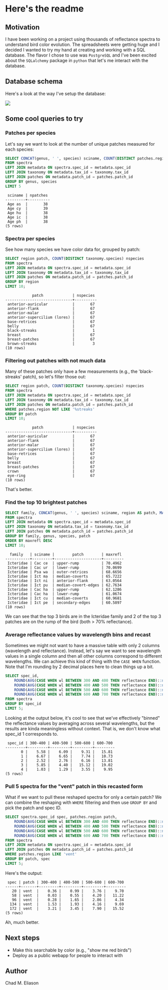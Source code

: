# Here's the readme

## Motivation
I have been working on a project using thousands of reflectance spectra to understand bird color evolution. The spreadsheets were getting huge and I decided I wanted to try my hand at creating and working with a SQL database. The flavor I chose to use was `PostgreSQL` and I've been excited about the `SQLalchemy` package in `python` that let's me interact with the database.

## Database schema
Here's a look at the way I've setup the database:

![](/docs/Screenshot%202024-09-24%20at%208.23.40 AM.png)

## Some cool queries to try

### Patches per species
Let's say we want to look at the number of unique patches measured for each species:
```sql
SELECT CONCAT(genus, ' ', species) sciname, COUNT(DISTINCT patches.region) npatches
FROM spectra
LEFT JOIN metadata ON spectra.spec_id = metadata.spec_id
LEFT JOIN taxonomy ON metadata.tax_id = taxonomy.tax_id
LEFT JOIN patches ON metadata.patch_id = patches.patch_id
GROUP BY genus, species
LIMIT 5
```

```
 sciname | npatches 
---------+----------
 Age as  |       38
 Age cy  |       39
 Age hu  |       38
 Age ic  |       38
 Age ph  |       38
(5 rows)
```

### Spectra per species
See how many species we have color data for, grouped by patch:
```sql
SELECT region patch, COUNT(DISTINCT taxonomy.species) nspecies 
FROM spectra
LEFT JOIN metadata ON spectra.spec_id = metadata.spec_id
LEFT JOIN taxonomy ON metadata.tax_id = taxonomy.tax_id
LEFT JOIN patches ON metadata.patch_id = patches.patch_id
GROUP BY region
LIMIT 10;
```

```
            patch             | nspecies 
------------------------------+----------
 anterior-auricular           |       67
 anterior-flank               |       67
 anterior-malar               |       67
 anterior-supercilium (lores) |       67
 base-retrices                |       67
 belly                        |       67
 black-streaks                |        1
 breast                       |       67
 breast-patches               |       67
 brown-streaks                |        3
(10 rows)
```

### Filtering out patches with not much data
Many of these patches only have a few measurements (e.g., the 'black-streaks' patch), so let's filter those out:

```sql
SELECT region patch, COUNT(DISTINCT taxonomy.species) nspecies 
FROM spectra
LEFT JOIN metadata ON spectra.spec_id = metadata.spec_id
LEFT JOIN taxonomy ON metadata.tax_id = taxonomy.tax_id
LEFT JOIN patches ON metadata.patch_id = patches.patch_id
WHERE patches.region NOT LIKE '%streaks'
GROUP BY patch
LIMIT 10;
```

```
            patch             | nspecies 
------------------------------+----------
 anterior-auricular           |       67
 anterior-flank               |       67
 anterior-malar               |       67
 anterior-supercilium (lores) |       67
 base-retrices                |       67
 belly                        |       67
 breast                       |       67
 breast-patches               |       67
 crown                        |       67
 eye-ring                     |       67
(10 rows)
```

That's better.

### Find the top 10 brightest patches

```sql
SELECT family, CONCAT(genus, ' ', species) sciname, region AS patch, MAX(spectra.reflectance) AS maxrefl
FROM spectra
LEFT JOIN metadata ON spectra.spec_id = metadata.spec_id
LEFT JOIN taxonomy ON metadata.tax_id = taxonomy.tax_id
LEFT JOIN patches ON metadata.patch_id = patches.patch_id
GROUP BY family, genus, species, patch
ORDER BY maxrefl DESC
LIMIT 10;
```

```
  family   | sciname |        patch        | maxrefl 
-----------+---------+---------------------+---------
 Icteridae | Cac ce  | upper-rump          | 70.4962
 Icteridae | Cac ur  | lower-rump          | 70.0699
 Icteridae | Psa wa  | outer-retrices      | 68.6656
 Icteridae | Ict ma  | median-coverts      | 65.7222
 Icteridae | Ict ni  | anterior-flank      | 63.0564
 Icteridae | Ict pu  | median-covert-edges | 62.7634
 Icteridae | Cac ha  | upper-rump          | 62.1286
 Icteridae | Cac ha  | lower-rump          | 61.0674
 Icteridae | Ict cu  | median-coverts      | 60.9681
 Icteridae | Ict pe  | secondary-edges     | 60.5897
(10 rows)
```

We can see that the top 3 birds are in the Icteridae family and 2 of the top 3 patches are on the rump of the bird (both > 70% reflectance).

### Average reflectance values by wavelength bins and recast
Sometimes we might not want to have a massive table with only 2 columns (wavelength and reflectance). Instead, let's say we want to see wavelength values in a single column and then all other columns correspond to different wavelengths. We can achieve this kind of thing with the `CASE WHEN` function. Note that I'm rounding by 2 decimal places here to clean things up a bit.
```sql
SELECT spec_id,
    ROUND(AVG(CASE WHEN wl BETWEEN 300 AND 400 THEN reflectance END)::numeric,2) AS "300-400",
    ROUND(AVG(CASE WHEN wl BETWEEN 400 AND 500 THEN reflectance END)::numeric,2) AS "400-500",
    ROUND(AVG(CASE WHEN wl BETWEEN 500 AND 600 THEN reflectance END)::numeric,2) AS "500-600",
    ROUND(AVG(CASE WHEN wl BETWEEN 600 AND 700 THEN reflectance END)::numeric,2) AS "600-700"
FROM spectra
GROUP BY spec_id
LIMIT 5;
```

Looking at the output below, it's cool to see that we've effectively "binned" the reflectance values by averaging across several wavelengths, but the results are kinda meaningless without context. That is, we don't know what spec_id 1 corresponds to.

```
 spec_id | 300-400 | 400-500 | 500-600 | 600-700 
---------+---------+---------+---------+---------
       0 |    5.58 |    6.09 |    9.31 |   15.81
       1 |    6.67 |    6.65 |    7.74 |   10.73
       2 |    2.52 |    2.76 |    6.16 |   13.81
       3 |    5.85 |    4.40 |   15.12 |   19.02
       4 |    1.03 |    1.29 |    3.55 |    9.95
(5 rows)
```

### Pull 5 spectra for the "vent" patch in this recasted form
What if we want to pull these reshaped spectra for only a certain patch? We can combine the reshaping with `WHERE` filtering and then use `GROUP BY` and pick the patch and spec ID.
```sql
SELECT spectra.spec_id spec, patches.region patch,
    ROUND(AVG(CASE WHEN wl BETWEEN 300 AND 400 THEN reflectance END)::numeric,2) AS "300-400",
    ROUND(AVG(CASE WHEN wl BETWEEN 400 AND 500 THEN reflectance END)::numeric,2) AS "400-500",
    ROUND(AVG(CASE WHEN wl BETWEEN 500 AND 600 THEN reflectance END)::numeric,2) AS "500-600",
    ROUND(AVG(CASE WHEN wl BETWEEN 600 AND 700 THEN reflectance END)::numeric,2) AS "600-700"
FROM spectra
LEFT JOIN metadata ON spectra.spec_id = metadata.spec_id
LEFT JOIN patches ON metadata.patch_id = patches.patch_id
WHERE patches.region LIKE 'vent'
GROUP BY patch, spec
LIMIT 5;
```

Here's the output:

```
 spec | patch | 300-400 | 400-500 | 500-600 | 600-700 
------+-------+---------+---------+---------+---------
   20 | vent  |    0.36 |    0.99 |    3.76 |    9.70
   58 | vent  |    0.03 |    0.55 |    4.20 |   11.22
   96 | vent  |    0.28 |    1.65 |    2.86 |    4.34
  134 | vent  |    1.53 |    1.93 |    4.16 |    9.69
  172 | vent  |    3.21 |    3.45 |    7.90 |   15.52
(5 rows)
```

Ah, much better.

<!-- Now we can finally add in the taxonomy information (family, genus, species)-

```sql
SELECT spectra.spec_id AS spec,
    family,
    CONCAT(genus, ' ', species) AS sciname,
    patches.region patch,
    ROUND(AVG(CASE WHEN wl BETWEEN 300 AND 400 THEN reflectance END)::numeric,2) AS "300-400",
    ROUND(AVG(CASE WHEN wl BETWEEN 400 AND 500 THEN reflectance END)::numeric,2) AS "400-500",
    ROUND(AVG(CASE WHEN wl BETWEEN 500 AND 600 THEN reflectance END)::numeric,2) AS "500-600",
    ROUND(AVG(CASE WHEN wl BETWEEN 600 AND 700 THEN reflectance END)::numeric,2) AS "600-700"
FROM spectra
LEFT JOIN metadata ON spectra.spec_id = metadata.spec_id
LEFT JOIN taxonomy ON metadata.tax_id = taxonomy.tax_id
LEFT JOIN patches ON metadata.patch_id = patches.patch_id
WHERE patches.region LIKE 'vent'
GROUP BY patch, spec, family, sciname
LIMIT 5;
```

```
 spec |  family   | sciname | patch | 300-400 | 400-500 | 500-600 | 600-700 
------+-----------+---------+-------+---------+---------+---------+---------
   20 | Icteridae | Psa os  | vent  |    0.36 |    0.99 |    3.76 |    9.70
   58 | Icteridae | Psa os  | vent  |    0.03 |    0.55 |    4.20 |   11.22
   96 | Icteridae | Psa de  | vent  |    0.28 |    1.65 |    2.86 |    4.34
  134 | Icteridae | Psa de  | vent  |    1.53 |    1.93 |    4.16 |    9.69
  172 | Icteridae | Psa vi  | vent  |    3.21 |    3.45 |    7.90 |   15.52
  210 | Icteridae | Psa vi  | vent  |    0.42 |    0.96 |    2.87 |    8.04
(5 rows)
``` -->


## Next steps
- Make this searchable by color (e.g., "show me red birds")
- Deploy as a public webapp for people to interact with

## Author
Chad M. Eliason

